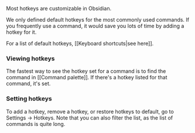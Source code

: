 Most hotkeys are customizable in Obsidian.

We only defined default hotkeys for the most commonly used commands. If you frequently use a command, it would save you lots of time by adding a hotkey for it.

For a list of default hotkeys, [[Keyboard shortcuts|see here]].

### Viewing hotkeys

The fastest way to see the hotkey set for a command is to find the command in [[Command palette]]. If there's a hotkey listed for that command, it's set.

### Setting hotkeys

To add a hotkey, remove a hotkey, or restore hotkeys to default, go to Settings -> Hotkeys. Note that you can also filter the list, as the list of commands is quite long.